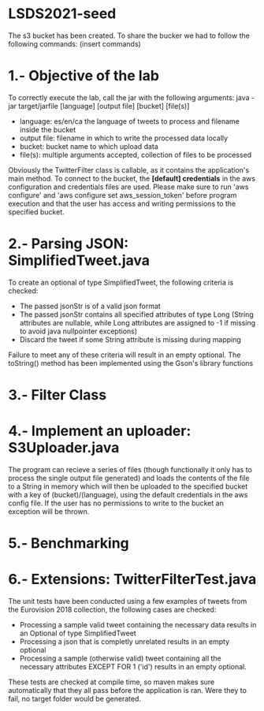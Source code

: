 # LSDS2021-seed
The s3 bucket has been created. To share the bucker we had to follow the following commands:
(insert commands)

# 1.- Objective of the lab
To correctly execute the lab, call the jar with the following arguments:
java -jar target/jarfile [language] [output file] [bucket] [file(s)]
- language: es/en/ca the language of tweets to process and filename inside the bucket
- output file: filename in which to write the processed data locally
- bucket: bucket name to which upload data
- file(s): multiple arguments accepted, collection of files to be processed

Obviously the TwitterFilter class is callable, as it contains the application's main method.
To connect to the bucket, the **[default] credentials** in the aws configuration and credentials files are used. Please make sure to run
'aws configure' and 'aws configure set aws_session_token' before program execution and that the user has access and writing permissions to the specified bucket.

# 2.- Parsing JSON: SimplifiedTweet.java

To create an optional of type SimplifiedTweet, the following criteria is checked:
- The passed jsonStr is of a valid json format
- The passed jsonStr contains all specified attributes of type Long
(String attributes are nullable, while Long attributes are assigned to -1 if missing to avoid java nullpointer exceptions)
- Discard the tweet if some String attribute is missing during mapping

Failure to meet any of these criteria will result in an empty optional.
The toString() method has been implemented using the Gson's library functions

# 3.- Filter Class



# 4.- Implement an uploader: S3Uploader.java

The program can recieve a series of files (though functionally it only has to process the single output file generated) and loads the 
contents of the file to a String in memory which will then be uploaded to the specified bucket with a key of (bucket)/(language), using the default
credentials in the aws config file. If the user has no permissions to write to the bucket an exception will be thrown.

# 5.- Benchmarking



# 6.- Extensions: TwitterFilterTest.java

The unit tests have been conducted using a few examples of tweets from the Eurovision 2018 collection, the following cases are checked:
- Processing a sample valid tweet containing the necessary data results in an Optional of type SimplifiedTweet
- Processing a json that is completly unrelated results in an empty optional
- Processing a sample (otherwise valid) tweet containing all the necessary attributes EXCEPT FOR 1 ('id') results in an empty optional.

These tests are checked at compile time, so maven makes sure automatically that they all pass before the application is ran. Were they to fail, no target folder would be generated.
